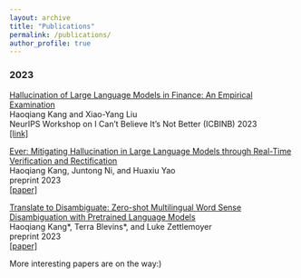 ```yaml
---
layout: archive
title: "Publications"
permalink: /publications/
author_profile: true
---
```


### 2023

[Hallucination of Large Language Models in Finance: An Empirical Examination](https://neurips.cc/virtual/2023/76519) \
Haoqiang Kang and Xiao-Yang Liu  \
NeurIPS Workshop on I Can’t Believe It’s Not Better (ICBINB) 2023 \
[[link]](https://neurips.cc/virtual/2023/76519)

[<span class="small-caps">Ever</span>: Mitigating Hallucination in Large Language Models through Real-Time Verification and Rectification](..papers/EVERkang2023.pdf) \
Haoqiang Kang, Juntong Ni, and Huaxiu Yao \
preprint 2023 \
[[paper]](..papers/EVERkang2023.pdf)

[Translate to Disambiguate: Zero-shot Multilingual Word Sense Disambiguation with Pretrained Language Models](../papers/WSDkang2023.pdf) \
Haoqiang Kang\*, Terra Blevins\*, and Luke Zettlemoyer \
preprint 2023 \
[[paper]](../papers/WSDkang2023.pdf)


More interesting papers are on the way:)
